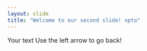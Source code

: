 ```yaml
---
layout: slide
title: "Welcome to our second slide! xpto"
---
```

Your text
Use the left arrow to go back!